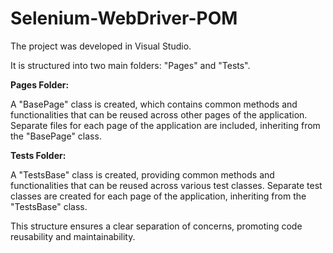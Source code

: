 # Selenium-WebDriver-POM

The project was developed in Visual Studio.

It is structured into two main folders: "Pages" and "Tests".

**Pages Folder:**

A "BasePage" class is created, which contains common methods and functionalities that can be reused across other pages of the application.
Separate files for each page of the application are included, inheriting from the "BasePage" class.

**Tests Folder:**

A "TestsBase" class is created, providing common methods and functionalities that can be reused across various test classes.
Separate test classes are created for each page of the application, inheriting from the "TestsBase" class.

This structure ensures a clear separation of concerns, promoting code reusability and maintainability.

